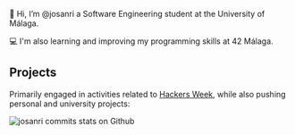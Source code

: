 👋 Hi, I’m @josanri a Software Engineering student at the University of Málaga.

💻 I'm also learning and improving my programming skills at 42 Málaga.

## Projects
Primarily engaged in activities related to [Hackers Week](https://hackersweek.es/), while also pushing personal and university projects:
<p>
    <img src="https://github-readme-streak-stats.herokuapp.com/?user=josanri&hide_current_streak=true" alt="josanri commits stats on Github" />
</p>
